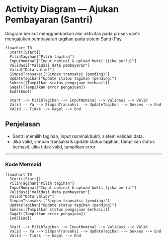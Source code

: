 # Activity Diagram — Ajukan Pembayaran (Santri)

Diagram berikut menggambarkan alur aktivitas pada proses santri mengajukan pembayaran tagihan pada sistem Santri Pay.

```mermaid
flowchart TD
  Start([Start])
  PilihTagihan["Pilih tagihan"]
  InputNominal["Input nominal & upload bukti (jika perlu)"]
  Validasi["Validasi data pembayaran"]
  Valid["Data valid?"]
  SimpanTransaksi["Simpan transaksi (pending)"]
  UpdateTagihan["Update status tagihan (pending)"]
  Sukses([Tampilkan status pengajuan berhasil])
  Gagal([Tampilkan error pengajuan])
  End([End])

  Start --> PilihTagihan --> InputNominal --> Validasi --> Valid
  Valid -- Ya --> SimpanTransaksi --> UpdateTagihan --> Sukses --> End
  Valid -- Tidak --> Gagal --> End
```

## Penjelasan
- Santri memilih tagihan, input nominal/bukti, sistem validasi data.
- Jika valid, simpan transaksi & update status tagihan, tampilkan status berhasil. Jika tidak valid, tampilkan error.

---

### Kode Mermaid
```mermaid
flowchart TD
  Start([Start])
  PilihTagihan["Pilih tagihan"]
  InputNominal["Input nominal & upload bukti (jika perlu)"]
  Validasi["Validasi data pembayaran"]
  Valid["Data valid?"]
  SimpanTransaksi["Simpan transaksi (pending)"]
  UpdateTagihan["Update status tagihan (pending)"]
  Sukses([Tampilkan status pengajuan berhasil])
  Gagal([Tampilkan error pengajuan])
  End([End])

  Start --> PilihTagihan --> InputNominal --> Validasi --> Valid
  Valid -- Ya --> SimpanTransaksi --> UpdateTagihan --> Sukses --> End
  Valid -- Tidak --> Gagal --> End
``` 
